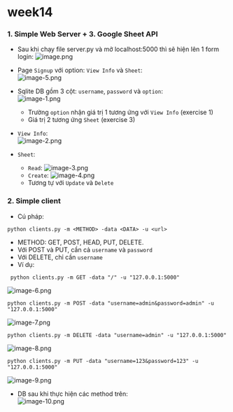 # week14

### 1. Simple Web Server + 3. Google Sheet API

- Sau khi chạy file server.py và mở localhost:5000 thì sẽ hiện lên 1 form login:
    ![image.png](./image.png)

- Page `Signup` với option: `View Info` và `Sheet`:<br>
    ![image-5.png](./image-5.png)

- Sqlite DB gồm 3 cột: `username`, `password` và `option`:<br>
    ![image-1.png](./image-1.png)
    - Trường `option` nhận giá trị 1 tương ứng với `View Info` (exercise 1)
    - Giá trị 2 tương ứng `Sheet` (exercise 3)

- `View Info`:<br>
    ![image-2.png](./image-2.png)

- `Sheet`: <br>
    - `Read`:
        ![image-3.png](./image-3.png)
    - `Create`:
        ![image-4.png](./image-4.png)
    - Tương tự với `Update` và `Delete`


### 2. Simple client
- Cú pháp:
```
python clients.py -m <METHOD> -data <DATA> -u <url>
```
- METHOD: GET, POST, HEAD, PUT, DELETE.
- Với POST và PUT, cần cả `username` và `password`
- Với DELETE, chỉ cần `username`
- Ví dụ:
```
 python clients.py -m GET -data "/" -u "127.0.0.1:5000"
```
![image-6.png](./image-6.png)

```
python clients.py -m POST -data "username=admin&password=admin" -u "127.0.0.1:5000"

```
![image-7.png](./image-7.png)
```
python clients.py -m DELETE -data "username=admin" -u "127.0.0.1:5000"

```
![image-8.png](./image-8.png)
```
python clients.py -m PUT -data "username=123&password=123" -u "127.0.0.1:5000"

```
![image-9.png](./image-9.png)

- DB sau khi thực hiện các method trên:<br>
    ![image-10.png](./image-10.png)